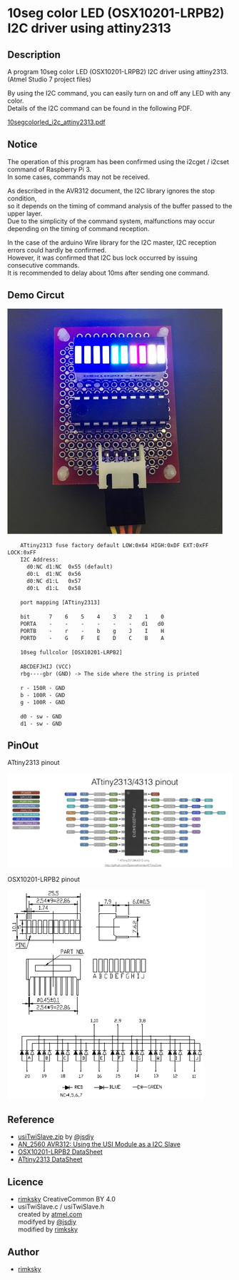10seg color LED (OSX10201-LRPB2) I2C driver using attiny2313
====

## Description
A program 10seg color LED (OSX10201-LRPB2) I2C driver using attiny2313.  
(Atmel Studio 7 project files)  

By using the I2C command, you can easily turn on and off any LED with any color.  
Details of the I2C command can be found in the following PDF.  

[10segcolorled_i2c_attiny2313.pdf](./docs/10segcolorled_i2c_attiny2313.pdf)  

## Notice

The operation of this program has been confirmed using the i2cget / i2cset command of Raspberry Pi 3.  
In some cases, commands may not be received.  

As described in the AVR312 document, the I2C library ignores the stop condition,   
so it depends on the timing of command analysis of the buffer passed to the upper layer.  
Due to the simplicity of the command system, malfunctions may occur depending on the timing of command reception. 

In the case of the arduino Wire library for the I2C master, I2C reception errors could hardly be confirmed.  
However, it was confirmed that I2C bus lock occurred by issuing consecutive commands.  
It is recommended to delay about 10ms after sending one command.  


## Demo Circut

![sample](./docs/sample.jpg)

```
    ATtiny2313 fuse factory default LOW:0x64 HIGH:0xDF EXT:0xFF LOCK:0xFF
    I2C Address:
      d0:NC d1:NC  0x55 (default)
      d0:L  d1:NC  0x56
      d0:NC d1:L   0x57
      d0:L  d1:L   0x58

    port mapping [ATtiny2313]

    bit      7    6    5    4    3    2    1    0
    PORTA    -    -    -    -    -    -   d1   d0
    PORTB    -    r    -    b    g    J    I    H
    PORTD    -    G    F    E    D    C    B    A

    10seg fullcolor [OSX10201-LRPB2]

    ABCDEFJHIJ (VCC)
    rbg----gbr (GND) -> The side where the string is printed

    r - 150R - GND
    b - 100R - GND
    g - 100R - GND

    d0 - sw - GND
    d1 - sw - GND
```


## PinOut

ATtiny2313 pinout  

![ATtiny2313 pinout](./docs/Pinout_x313.jpg)

OSX10201-LRPB2 pinout  

![OSX10201-LRPB2 pinout](./docs/Pinout_OSX10201-LRPB2.png)


## Reference

* [usiTwiSlave.zip](http://jsdiy.webcrow.jp/usitwis_clcd/) by [@jsdiy]
* [AN_2560 AVR312: Using the USI Module as a I2C Slave](https://www.microchip.com/wwwAppNotes/AppNotes.aspx?appnote=en591197)
* [OSX10201-LRPB2 DataSheet](./docs/OSX10201-LRPB2.pdf)
* [ATtiny2313 DataSheet](./docs/attiny2313.pdf)

## Licence

* [rimksky][] CreativeCommon BY 4.0
* usiTwiSlave.c / usiTwiSlave.h  
  created by [atmel.com]  
  modifyed by [@jsdiy]  
  modified by [rimksky]  

## Author

* [rimksky][]

[rimksky]: https://github.com/rimksky "rimksky"
[@jsdiy]: http://jsdiy.webcrow.jp/ "@jsdiy"
[atmel.com]: https://www.microchip.com/ "atmel.com"
